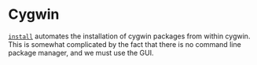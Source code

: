 # Cygwin

[`install`](install) automates the installation of cygwin packages from within cygwin.
This is somewhat complicated by the fact that there is no command line package manager, and we must use the GUI.
